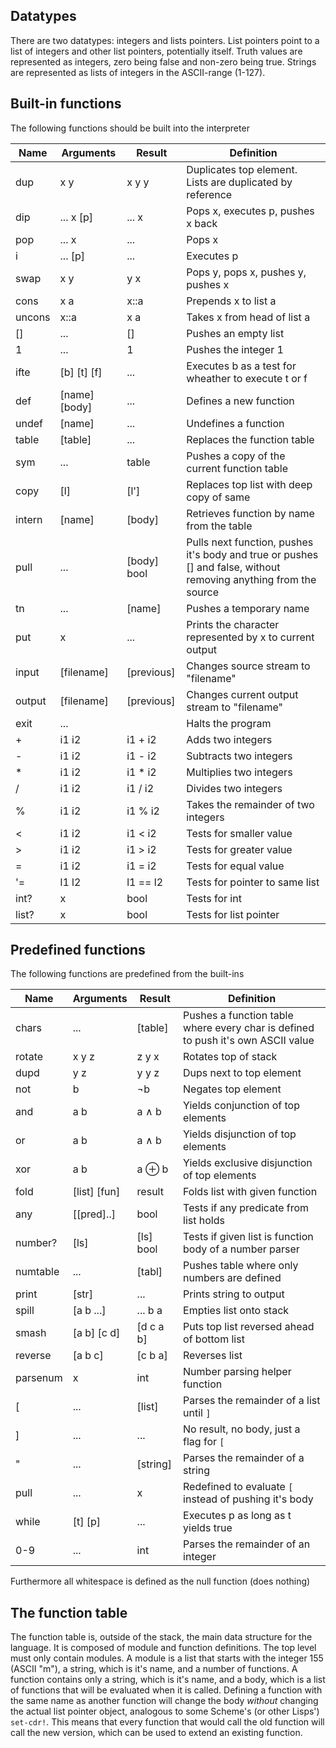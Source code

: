 ## Datatypes

There are two datatypes: integers and lists pointers. List pointers point to a list of integers and other list pointers, potentially itself. Truth values are represented as integers, zero being false and non-zero being true. Strings are represented as lists of integers in the ASCII-range (1-127).

## Built-in functions

The following functions should be built into the interpreter

| Name 	 | Arguments	 | Result	| Definition			|
| ---- 	 | ---------   	 | ------ 	| ------------------------- 	|
| dup  	 | x y	       	 | x y y  	| Duplicates top element. Lists are duplicated by reference   	|
| dip  	 | ... x [p]   	 | ... x  	| Pops x, executes p, pushes x back 	      		      		|
| pop  	 | ... x       	 | ...    	| Pops x						      							|
| i    	 | ... [p]     	 | ...    	| Executes p						      						|
| swap 	 | x y 	       	 | y x    	| Pops y, pops x, pushes y, pushes x			      			|
| cons 	 | x a	       	 | x::a   	| Prepends x to list a				      	      				|
| uncons | x::a	       	 | x a    	| Takes x from head of list a				      				|
| []	 | ...	       	 | []     	| Pushes an empty list	  			      	      				|
| 1	 	 | ...		 	 | 1		| Pushes the integer 1					      					|
| ifte	 | [b] [t] [f] 	 | ...	  	| Executes b as a test for wheather to execute t or f	      	|
| def	 | [name] [body] | ...	  	| Defines a new function   	      	 	      	      			|
| undef	 | [name] 	 	 | ...	  	| Undefines a function				      	      				|
| table	 | [table]		 | ...		| Replaces the function table									|
| sym	 | ...		 	 | table  	| Pushes a copy of the current function table		      		|
| copy	 | [l]		 	 | [l']		| Replaces top list with deep copy of same				  		|
| intern | [name]	 	 | [body]	| Retrieves function by name from the table				  		|
| pull	 | ...		 	 | [body] bool  | Pulls next function, pushes it's body and true or pushes [] and false, without removing anything from the source  |
| tn	 | ...		 	 | [name] 	| Pushes a temporary name      	       	  		      			|
| put	 | x		 	 | ...		| Prints the character represented by x to current output     	|
| input	 | [filename]	 | [previous]	| Changes source stream to "filename"			      		|
| output | [filename]	 | [previous]	| Changes current output stream to "filename"		      	|
| exit	 | ...		 	 | 			| Halts the program	 	   			      						|
| +	 	 | i1 i2	 	 | i1 + i2	| Adds two integers					      						|
| -	 	 | i1 i2	 	 | i1 - i2	| Subtracts two integers				      					|
| * 	 | i1 i2	 	 | i1 * i2	| Multiplies two integers				      					|
| /	 	 | i1 i2	 	 | i1 / i2	| Divides two integers					      					|
| %	 	 | i1 i2	 	 | i1 % i2	| Takes the remainder of two integers			      			|
| <	 	 | i1 i2	 	 | i1 < i2	| Tests for smaller value    				      				|
| > 	 | i1 i2	 	 | i1 > i2	| Tests for greater value				      					|
| =	 	 | i1 i2	 	 | i1 = i2	| Tests for equal value					      					|
| '=	 | l1 l2	 	 | l1 == l2	| Tests for pointer to same list			      				|
| int?	 | x  		 	 | bool	 	| Tests for int						      						|
| list?	 | x		 	 | bool		| Tests for list pointer				      					|

## Predefined functions

The following functions are predefined from the built-ins

| Name 	 | Arguments 	 | Result 	| Definition													|
| ---- 	 | ---------   	 | ------ 	| ------------------------- 									|
| chars	 | ...		 	 | [table]	| Pushes a function table where every char is defined to push it's own ASCII value |
| rotate | x y z		 | z y x	| Rotates top of stack 	  			  	   	  		  	 	  	|
| dupd	 | y z		 	 | y y z	| Dups next to top element 										|
| not	 | b 			 | ¬b  		| Negates top element											|
| and	 | a b 			 | a ∧ b	| Yields conjunction of top elements							|
| or	 | a b 			 | a ∧ b	| Yields disjunction of top elements							|
| xor	 | a b 			 | a ⊕ b	| Yields exclusive disjunction of top elements					|
| fold	 | [list] [fun]	 | result	| Folds list with given function  	  							|
| any	 | [[pred]..]	 | bool		| Tests if any predicate from list holds						|
| number? | [ls]			 | [ls] bool | Tests if given list is function body of a number parser		|
| numtable | ...		 | [tabl]	| Pushes table where only numbers are defined  	 				|
| print  | [str]		 | ...		| Prints string to output										|
| spill	 | [a b ...]	 | ... b a	| Empties list onto stack										|
| smash	 | [a b] [c d]	 | [d c a b] | Puts top list reversed ahead of bottom list					|
| reverse | [a b c]	     | [c b a]	| Reverses list	 		  		   		  						|
| parsenum | x 	 		 | int		| Number parsing helper function								|
| [	 	 | ...		 	 | [list]	| Parses the remainder of a list until `]`						|
| ]	 	 | ...		 	 | ...		| No result, no body, just a flag for `[`						|
| "	 	 | ...		 	 | [string]	| Parses the remainder of a string								|
| pull	 | ...		 	 | x		| Redefined to evaluate `[` instead of pushing it's body 		|
| while	 | [t] [p]	 	 | ...		| Executes p as long as t yields true  	       	    			|
| 0-9 	 | ...		 	 | int		| Parses the remainder of an integer   	       	    			|

Furthermore all whitespace is defined as the null function (does nothing)

## The function table

The function table is, outside of the stack, the main data structure for the language. It is composed of module and function definitions. The top level must only contain modules. A module is a list that starts with the integer 155 (ASCII "m"), a string, which is it's name, and a number of functions. A function contains only a string, which is it's name, and a body, which is a list of functions that will be evaluated when it is called. Defining a function with the same name as another function will change the body *without* changing the actual list pointer object, analogous to some Scheme's (or other Lisps') `set-cdr!`. This means that every function that would call the old function will call the new version, which can be used to extend an existing function.